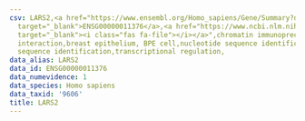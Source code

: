 ```yaml
---
csv: LARS2,<a href="https://www.ensembl.org/Homo_sapiens/Gene/Summary?db=core;g=ENSG00000011376"
  target="_blank">ENSG00000011376</a>,<a href="https://www.ncbi.nlm.nih.gov/pubmed/22863008"
  target="_blank"><i class="fas fa-file"></i></a>",chromatin immunoprecipitation assay,direct
  interaction,breast epithelium, BPE cell,nucleotide sequence identification,nucleotide
  sequence identification,transcriptional regulation,
data_alias: LARS2
data_id: ENSG00000011376
data_numevidence: 1
data_species: Homo sapiens
data_taxid: '9606'
title: LARS2
---
```

